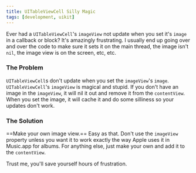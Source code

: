 ```yaml
---
title: UITableViewCell Silly Magic
tags: [development, uikit]
---
```


Ever had a `UITableViewCell`'s `imageView` not update when you set it's `image` in a callback or block? It's amazingly frustrating. I usually end up going over and over the code to make sure it sets it on the main thread, the image isn't `nil`, the image view is on the screen, etc, etc.

### The Problem

`UITableViewCell`s don't update when you set the `imageView`'s `image`. `UITableViewCell`'s `imageView` is magical and stupid. If you don't have an image in the `imageView`, it will nil it out and remove it from the `contentView`. When you set the image, it will cache it and do some silliness so your updates don't work.

### The Solution

==Make your own image view.== Easy as that. Don't use the `imageView` property unless you want it to work exactly the way Apple uses it in Music.app for albums. For anything else, just make your own and add it to the `contentView`.

Trust me, you'll save yourself hours of frustration.
